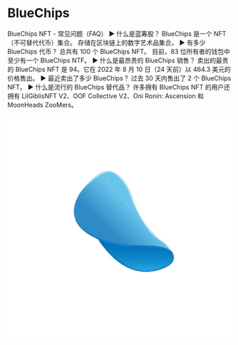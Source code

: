 # BlueChips

BlueChips NFT - 常见问题（FAQ）
▶ 什么是蓝筹股？
BlueChips 是一个 NFT（不可替代代币）集合。 存储在区块链上的数字艺术品集合。
▶ 有多少 BlueChips 代币？
总共有 100 个 BlueChips NFT。 目前，83 位所有者的钱包中至少有一个 BlueChips NTF。
▶ 什么是最昂贵的 BlueChips 销售？
卖出的最贵的 BlueChips NFT 是 94。它在 2022 年 8 月 10 日（24 天前）以 464.3 美元的价格售出。
▶ 最近卖出了多少 BlueChips？
过去 30 天内售出了 2 个 BlueChips NFT。
▶ 什么是流行的 BlueChips 替代品？
许多拥有 BlueChips NFT 的用户还拥有 LilGiblisNFT V2、OOF Collective V2、Oni Ronin: Ascension 和 MoonHeads ZooMers。

![nft](1662148712317.jpg)
